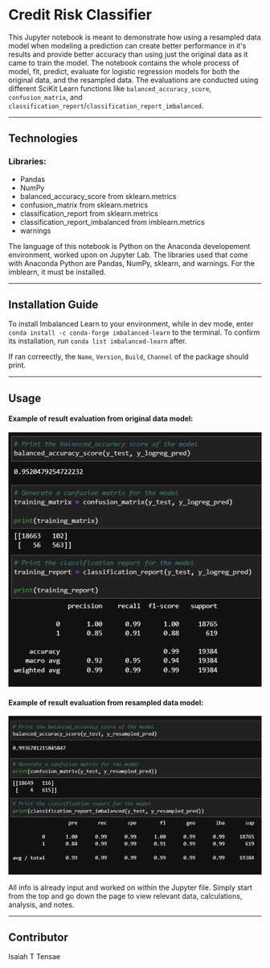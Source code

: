 # Credit Risk Classifier

This Jupyter notebook is meant to demonstrate how using a resampled data model when modeling a prediction can create better performance in it's results and provide better accuracy than using just the original data as it came to train the model.
The notebook contains the whole process of model, fit, predict, evaluate for logistic regression models for both the original data, and the resampled data. The evaluations are conducted using different SciKit Learn functions like `balanced_accuracy_score`, `confusion_matrix`, and `classification_report`/`classification_report_imbalanced`.

---

## Technologies

### Libraries:
* Pandas
* NumPy
* balanced_accuracy_score from sklearn.metrics
* confusion_matrix from sklearn.metrics
* classification_report from sklearn.metrics
* classification_report_imbalanced from imblearn.metrics
* warnings

The language of this notebook is Python on the Anaconda developement environment, worked upon on Jupyter Lab. The libraries used that come with Anaconda Python are Pandas, NumPy, sklearn, and warnings. For the imblearn, it must be installed.

---

## Installation Guide

To install Imbalanced Learn to your environment, while in dev mode, enter `conda install -c conda-forge imbalanced-learn` to the terminal.
To confirm its installation, run `conda list imbalanced-learn` after.

If ran correectly, the `Name`, `Version`, `Build`, `Channel` of the package should print.

---

## Usage

#### Example of result evaluation from original data model:

![Screenshot of original evaluation.](images/og_eval.png)

#### Example of result evaluation from resampled data model:

![Screenshot of resampled evaluation.](images/rs_eval.png)

All info is already input and worked on within the Jupyter file. Simply start from the top and go down the page to view relevant data, calculations, analysis, and notes.

---

## Contributor

Isaiah T Tensae